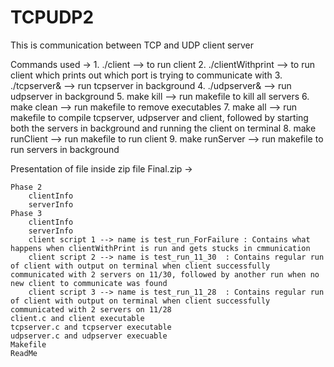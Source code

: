 # TCPUDP2
This is communication between TCP and UDP client server

Commands used  ->
			1.  ./client --> to run client
			2. 	./clientWithprint --> to run client which prints out which port is trying to communicate with
			3.	./tcpserver& --> run tcpserver in background
			4.	./udpserver& --> run udpserver in background
			5.	make kill --> run makefile to kill all servers
			6.	make clean --> run makefile to remove executables
			7.	make all --> run makefile to compile tcpserver, udpserver and client, followed by starting both the servers in background and running the client on terminal
			8.	make runClient --> run makefile to run client
			9.	make runServer --> run makefile to run servers in background

Presentation of file inside zip file
 Final.zip ->

    Phase 2
        clientInfo
        serverInfo
    Phase 3
        clientInfo
        serverInfo
        client script 1 --> name is test_run_ForFailure : Contains what happens when clientWithPrint is run and gets stucks in cmmunication
        client script 2 --> name is test_run_11_30  : Contains regular run of client with output on terminal when client successfully communicated with 2 servers on 11/30, followed by another run when no new client to communicate was found
        client script 3 --> name is test_run_11_28  : Contains regular run of client with output on terminal when client successfully communicated with 2 servers on 11/28
    client.c and client executable
    tcpserver.c and tcpserver executable
    udpserver.c and udpserver execuable
    Makefile
    ReadMe

